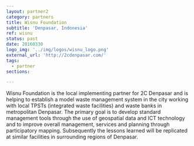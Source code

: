 ```yaml
---
layout: partner2
category: partners
title: Wisnu Foundation
subtitle: 'Denpasar, Indonesia'
ref: wisnu
status: past
date: 20160330
logo_img: '../img/logos/wisnu_logo.png'
external_url: 'http://2cdenpasar.com/'
tags:
  - partner
sections:

---
```


Wisnu Foundation is the local implementing partner for 2C Denpasar and is helping to establish a model waste management system in the city working with local TPSTs (integrated waste facilities) and waste banks in metropolitan Denpasar. The primary goal is to develop standard management tools through the use of geospatial data and ICT technology and to improve overall management, services and planning through participatory mapping. Subsequently the lessons learned will be replicated at similar facilities in surrounding regions of Denpasar.

